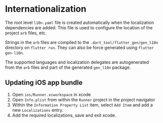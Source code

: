# Internationalization

The root level `l10n.yaml` file is created automatically when the localization dependencies are added.
This file is used to configure the location of the project `arb` files, etc.

Strings in the `arb` files are compiled to the `.dart_tool/flutter_gen/gen_l10n` directory on `flutter run`.
They can also be force generated using `flutter gen-l10n`.

The supported languages and localization delegates are autogenerated from the `arb` files and part of the generated `gen_l10n` package.

## Updating iOS app bundle

1. Open `ios/Runner.xcworkspace` in xcode
2. Open `Info.plist` from within the `Runner` project in the project navigator
3. Within the `Information Property List` item, select `Add Item` and add a new `Localizations` entry.
4. Add the required localizations, save and exit xcode.
